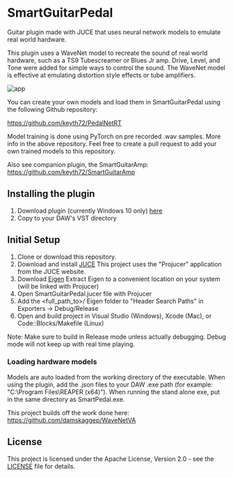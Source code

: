 # SmartGuitarPedal

Guitar plugin made with JUCE that uses neural network models to emulate real world hardware.

This plugin uses a WaveNet model to recreate the sound of real world hardware, such as
a TS9 Tubescreamer or Blues Jr amp. Drive, Level, and Tone were added for simple ways to
control the sound. The WaveNet model is effective at emulating distortion style effects or tube amplifiers.

![app](https://github.com/keyth72/SmartGuitarPedal/blob/master/resources/app_pic.png)

You can create your own models and load them in SmartGuitarPedal using the following Github repository:

https://github.com/keyth72/PedalNetRT

Model training is done using PyTorch on pre recorded .wav samples. More info in the above repository.
Feel free to create a pull request to add your own trained models to this repository.


Also see companion plugin, the SmartGuitarAmp:
https://github.com/keyth72/SmartGuitarAmp

## Installing the plugin

1. Download plugin (currently Windows 10 only) [here](https://github.com/keyth72/SmartGuitarPedal/releases)
2. Copy to your DAW's VST directory

## Initial Setup

1. Clone or download this repository.
2. Download and install [JUCE](https://juce.com/) This project uses the "Projucer" application from the JUCE website. 
3. Download [Eigen](http://eigen.tuxfamily.org)
   Extract Eigen to a convenient location on your system (will be linked with Projucer)
4. Open SmartGuitarPedal.jucer file with Projucer
5. Add the <full_path_to>/ Eigen folder to "Header Search Paths" in Exporters -> Debug/Release
6. Open and build project in Visual Studio (Windows), Xcode (Mac), or Code::Blocks/Makefile (Linux)

Note: Make sure to build in Release mode unless actually debugging. Debug mode will not keep up with real time playing.

### Loading hardware models
Models are auto loaded from the working directory of the executable. When using the plugin, add the .json files to your DAW
.exe path (for example: "C:\Program Files\REAPER (x64)"). When running the stand alone exe, put in the same directory as
SmartPedal.exe. 


This project builds off the work done here:
https://github.com/damskaggep/WaveNetVA

## License
This project is licensed under the Apache License, Version 2.0 - see the [LICENSE](LICENSE) file for details.
